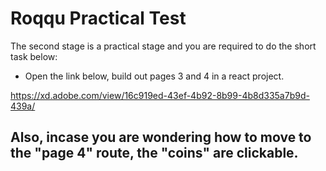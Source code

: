 # Roqqu Practical Test

The second stage is a practical stage and you are required to do the short task below:
- Open the link below, build out pages 3 and 4 in a react project.

https://xd.adobe.com/view/16c919ed-43ef-4b92-8b99-4b8d335a7b9d-439a/


## Also, incase you are wondering how to move to the "page 4" route, the "coins" are clickable.
